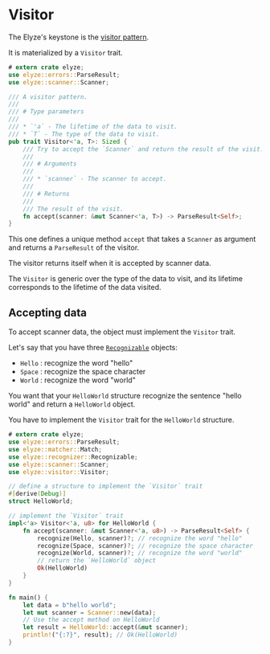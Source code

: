 # Visitor

The Elyze's keystone is the [visitor pattern](https://refactoring.guru/design-patterns/visitor).

It is materialized by a `Visitor` trait.

```rust
# extern crate elyze;
use elyze::errors::ParseResult;
use elyze::scanner::Scanner;

/// A visitor pattern.
///
/// # Type parameters
///
/// * `'a` - The lifetime of the data to visit.
/// * `T` - The type of the data to visit.
pub trait Visitor<'a, T>: Sized {
    /// Try to accept the `Scanner` and return the result of the visit.
    ///
    /// # Arguments
    ///
    /// * `scanner` - The scanner to accept.
    ///
    /// # Returns
    ///
    /// The result of the visit.
    fn accept(scanner: &mut Scanner<'a, T>) -> ParseResult<Self>;
}
```

This one defines a unique method `accept` that takes a `Scanner` as argument and returns a `ParseResult` of the visitor.

The visitor returns itself when it is accepted by scanner data.

The `Visitor` is generic over the type of the data to visit, and its lifetime corresponds 
to the lifetime of the data visited.

## Accepting data

To accept scanner data, the object must implement the `Visitor` trait.

Let's say that you have three [`Recognizable`](recognizing.html#recognizable-trait) objects:
- `Hello` : recognize the word "hello"
- `Space` : recognize the space character
- `World` : recognize the word "world"

You want that your `HelloWorld` structure recognize the sentence "hello world" and return a `HelloWorld` object.

You have to implement the `Visitor` trait for the `HelloWorld` structure.

```rust
# extern crate elyze;
use elyze::errors::ParseResult;
use elyze::matcher::Match;
use elyze::recognizer::Recognizable;
use elyze::scanner::Scanner;
use elyze::visitor::Visitor;

// define a structure to implement the `Visitor` trait
#[derive(Debug)]
struct HelloWorld;

// implement the `Visitor` trait
impl<'a> Visitor<'a, u8> for HelloWorld {
    fn accept(scanner: &mut Scanner<'a, u8>) -> ParseResult<Self> {
        recognize(Hello, scanner)?; // recognize the word "hello"
        recognize(Space, scanner)?; // recognize the space character
        recognize(World, scanner)?; // recognize the word "world"
        // return the `HelloWorld` object
        Ok(HelloWorld)
    }
}

fn main() {
    let data = b"hello world";
    let mut scanner = Scanner::new(data);
    // Use the accept method on HelloWorld
    let result = HelloWorld::accept(&mut scanner);
    println!("{:?}", result); // Ok(HelloWorld)
}
```